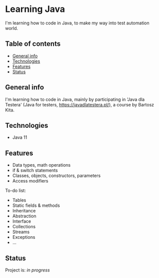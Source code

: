 # Learning Java
I'm learning how to code in Java, to make my way into test automation world.

## Table of contents
* [General info](#general-info)
* [Technologies](#technologies)
* [Features](#features)  
* [Status](#status)

## General info
I'm learning how to code in Java, mainly by participating in 'Java dla Testera' (Java for testers, https://javadlatestera.pl/), a course by Bartosz Kita.

## Technologies
* Java 11

## Features
* Data types, math operations
* if & switch statements
* Classes, objects, constructors, parameters
* Access modifiers

To-do list:
* Tables
* Static fields & methods  
* Inheritance
* Abstraction
* Interface
* Collections
* Streams
* Exceptions
* ...

## Status
Project is: _in progress_



